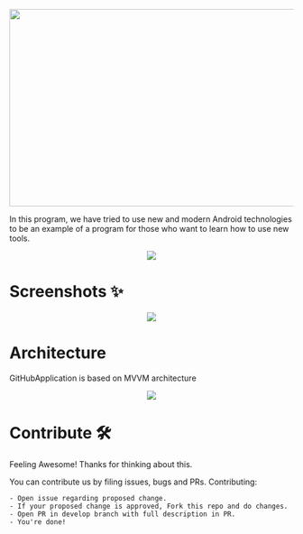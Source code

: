 
<p align="center">
<img src="https://raw.github.com/faramarzaf/GitHubApplication/master/screenshots/name.png" width=1000 height=350 />
</p>

In this program, we have tried to use new and modern Android technologies to be an example of a program for those who want to learn how to use new tools. 

<p align="center">
<img src="https://raw.github.com/faramarzaf/GitHubApplication/master/screenshots/GitHubApplication.png" />
</p>


# Screenshots ✨

<p align="center">
<img src="https://raw.github.com/faramarzaf/GitHubApplication/master/screenshots/poster.png" />
</p>



# Architecture  

GitHubApplication is based on MVVM architecture 
<p align="center">
<img src="https://raw.github.com/faramarzaf/GitHubApplication/master/screenshots/arch.png" />
</p>

# Contribute 🛠

Feeling Awesome! Thanks for thinking about this.

You can contribute us by filing issues, bugs and PRs.
Contributing:

    - Open issue regarding proposed change.
    - If your proposed change is approved, Fork this repo and do changes.
    - Open PR in develop branch with full description in PR.
    - You're done!
